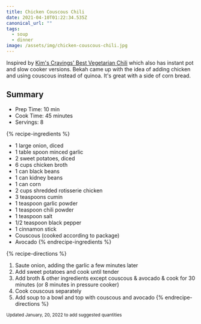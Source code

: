```yaml
---
title: Chicken Couscous Chili
date: 2021-04-10T01:22:34.535Z
canonical_url: ""
tags:
  - soup
  - dinner
image: /assets/img/chicken-couscous-chili.jpg
---
```

Inspired by [Kim's Cravings' Best Vegetarian Chili](https://www.kimscravings.com/best-ever-vegan-quinoa-chili/#wprm-recipe-container-29888) which also has instant pot and slow cooker versions. Bekah came up with the idea of adding chicken and using couscous instead of quinoa. It's great with a side of corn bread.

## Summary

- Prep Time: 10 min
- Cook Time: 45 minutes
- Servings: 8

{% recipe-ingredients %}
* 1 large onion, diced
* 1 table spoon minced garlic
* 2 sweet potatoes, diced
* 6 cups chicken broth
* 1 can black beans
* 1 can kidney beans
* 1 can corn
* 2 cups shredded rotisserie chicken
* 3 teaspoons cumin
* 1 teaspoon garlic powder
* 1 teaspoon chili powder
* 1 teaspoon salt
* 1/2 teaspoon black pepper
* 1 cinnamon stick
* Couscous (cooked according to package)
* Avocado
{% endrecipe-ingredients %}

{% recipe-directions %}
1. Saute onion, adding the garlic a few minutes later
1. Add sweet potatoes and cook until tender
1. Add broth & other ingredients except couscous & avocado & cook for 30 minutes (or 8 minutes in pressure cooker)
1. Cook couscous separately
1. Add soup to a bowl and top with couscous and avocado
{% endrecipe-directions %}

<small>Updated January, 20, 2022 to add suggested quantities</small>
